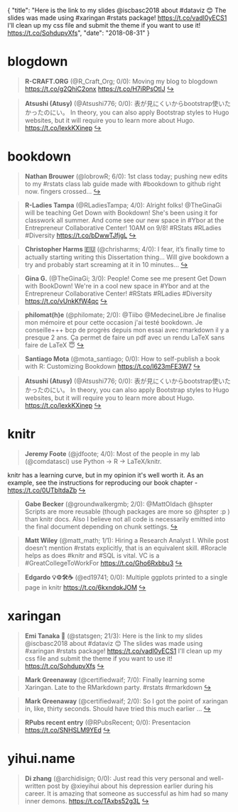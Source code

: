 {
  "title": "Here is the link to my slides @iscbasc2018 about #dataviz 😊 The slides was made using #xaringan #rstats package! https://t.co/vadI0yECS1 I'll clean up my css file and submit the theme if you want to use it! https://t.co/SohdupvXfs",
  "date": "2018-08-31"
}

# blogdown

> **R-CRAFT.ORG** (@R_Craft_Org; 0/0): Moving my blog to blogdown https://t.co/g2QhiC2onx https://t.co/H7iRPsOtlJ  [&#8618;](https://twitter.com/xieyihui/status/1035309417946705921)

<!-- -->


> **Atsushi (Atusy)** (@Atsushi776; 0/0): 表が見にくいからbootstrap使いたかったのにい。
In theory, you can also apply Bootstrap styles to Hugo websites, but it will require you to learn more about Hugo.
https://t.co/lexkKXinep  [&#8618;](https://twitter.com/xieyihui/status/1035031539145269248)

<!-- -->


# bookdown

> **Nathan Brouwer** (@lobrowR; 6/0): 1st class today; pushing new edits to my #rstats class lab guide made with #bookdown to github right now.  fingers crossed...  [&#8618;](https://twitter.com/xieyihui/status/1035108446167818241)

<!-- -->


> **R-Ladies Tampa** (@RLadiesTampa; 4/0): Alright folks! @TheGinaGi will be teaching Get Down with Bookdown! She's been using it for classwork all summer. And come see our new space in #Ybor at the Entrepreneur Collaborative Center! 10AM on 9/8!
#RStats #RLadies #Diversity 
https://t.co/bDwwTJfjgL  [&#8618;](https://twitter.com/xieyihui/status/1035139648811610113)

<!-- -->


> **Christopher Harms 🇪🇺** (@chrisharms; 4/0): I fear, it’s finally time to actually starting writing this Dissertation thing… Will give bookdown a try and probably start screaming at it in 10 minutes…  [&#8618;](https://twitter.com/xieyihui/status/1035131185683484673)

<!-- -->


> **Gina G.** (@TheGinaGi; 3/0): People! Come see me present Get Down with BookDown! We're in a cool new space in #Ybor and at the Entrepreneur Collaborative Center! 
#RStats #RLadies #Diversity https://t.co/vUnkKfW4qc  [&#8618;](https://twitter.com/xieyihui/status/1035141226461310976)

<!-- -->


> **philomat(h)e** (@philomate; 2/0): @Tiibo @MedecineLibre Je finalise mon mémoire et pour cette occasion j'ai testé bookdown. Je conseille+++
bcp de progrès depuis mon essai avec rmarkdown il y a presque 2 ans.
Ça permet de faire un pdf avec un rendu LaTeX sans faire de LaTeX 😇  [&#8618;](https://twitter.com/xieyihui/status/1035041659757756418)

<!-- -->


> **Santiago Mota** (@mota_santiago; 0/0): How to self-publish a book with R: Customizing Bookdown  https://t.co/l623mFE3W7  [&#8618;](https://twitter.com/xieyihui/status/1035135563521765376)

<!-- -->


> **Atsushi (Atusy)** (@Atsushi776; 0/0): 表が見にくいからbootstrap使いたかったのにい。
In theory, you can also apply Bootstrap styles to Hugo websites, but it will require you to learn more about Hugo.
https://t.co/lexkKXinep  [&#8618;](https://twitter.com/xieyihui/status/1035031539145269248)

<!-- -->


# knitr

> **Jeremy Foote** (@jdfoote; 4/0): Most of the people in my lab (@comdatasci) use Python -&gt; R -&gt; LaTeX/knitr.
>
knitr has a learning curve, but in my opinion it's well worth it. As an example, see the instructions for reproducing our book chapter - https://t.co/0UTbltdaZb  [&#8618;](https://twitter.com/xieyihui/status/1035281488877629440)

<!-- -->


> **Gabe Becker** (@groundwalkergmb; 2/0): @MattOldach @hspter Scripts are more reusable (though packages are more so @hspter :p ) than knitr docs. Also I believe not all code is necessarily emitted into the final document depending on chunk settings.  [&#8618;](https://twitter.com/xieyihui/status/1035177589088768001)

<!-- -->


> **Matt Wiley** (@matt_math; 1/1): Hiring a Research Analyst I.  While post doesn’t mention #rstats explicitly, that is an equivalent skill. #Roracle helps as does #knitr and #SQL is vital. VC is a #GreatCollegeToWorkFor https://t.co/Gho6Rxbbu3  [&#8618;](https://twitter.com/xieyihui/status/1035297114924957699)

<!-- -->


> **Edgardo 💡⚙️🛠☕️** (@ed19741; 0/0): Multiple ggplots printed to a single page in knitr https://t.co/6kxndqkJOM  [&#8618;](https://twitter.com/xieyihui/status/1035136948267044864)

<!-- -->


# xaringan

> **Emi Tanaka 🌾** (@statsgen; 21/3): Here is the link to my slides @iscbasc2018 about #dataviz 😊 The slides was made using #xaringan #rstats package! https://t.co/vadI0yECS1 I'll clean up my css file and submit the theme if you want to use it! https://t.co/SohdupvXfs  [&#8618;](https://twitter.com/xieyihui/status/1035086443952013312)

<!-- -->


> **Mark Greenaway** (@certifiedwaif; 7/0): Finally learning some Xaringan. Late to the RMarkdown party. #rstats #rmarkdown  [&#8618;](https://twitter.com/xieyihui/status/1035077010735869952)

<!-- -->


> **Mark Greenaway** (@certifiedwaif; 2/0): So I got the point of xaringan in, like, thirty seconds. Should have tried this much earlier ...  [&#8618;](https://twitter.com/xieyihui/status/1035079629193674752)

<!-- -->


> **RPubs recent entry** (@RPubsRecent; 0/0): Presentacion https://t.co/SNHSLM9YEd  [&#8618;](https://twitter.com/xieyihui/status/1035205009976250369)

<!-- -->


# yihui.name

> **Di zhang** (@archidisign; 0/0): Just read this very personal and well-written post by @xieyihui about his depression earlier during his career. It is amazing that someone as successful as him had so many inner demons. 
https://t.co/TAxbs52g3L  [&#8618;](https://twitter.com/xieyihui/status/1035189971966222344)

<!-- -->



